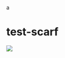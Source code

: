 a
# test-scarf
<img src="https://static.scarf.sh/a.png?x-pxid=3338eb34-475e-4f6b-913d-e84ed1bd8156" />
